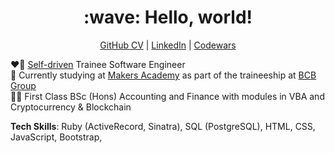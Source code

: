 <h1 align="center"> :wave: Hello, world! </h1>

<div align="center">
  
[GitHub CV](https://github.com/kateusacova/CV) | [LinkedIn](https://www.linkedin.com/in/kateusacova/) | [Codewars](https://www.codewars.com/users/kateusacova)

</div>

:heart_on_fire:	[Self-driven](https://github.com/kateusacova/CV#self-driven) Trainee Software Engineer  
:round_pushpin:	Currently studying at [Makers Academy](https://makers.tech/) as part of the traineeship at [BCB Group](https://www.bcbgroup.com/)   
:woman_student:	First Class BSc (Hons) Accounting and Finance with modules in VBA and Cryptocurrency & Blockchain   
 

**Tech Skills**: Ruby (ActiveRecord, Sinatra), SQL (PostgreSQL), HTML, CSS, JavaScript, Bootstrap,
